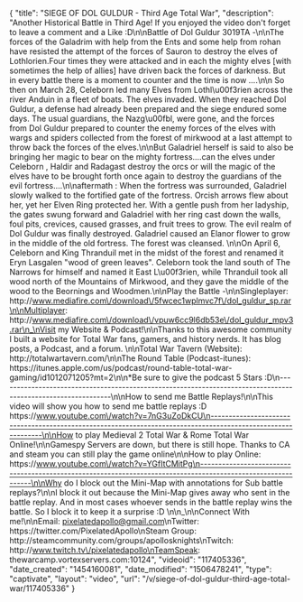 {
    "title": "SIEGE OF DOL GULDUR - Third Age Total War",
    "description": "Another Historical Battle in Third Age!  If you enjoyed the video don't forget to leave a comment and a Like :D\n\nBattle of Dol Guldur 3019TA -\n\nThe forces of the Galadrim with help from the Ents and some help from rohan have resisted the attempt of the forces of Sauron to destroy the elves of Lothlorien.Four times they were attacked and in each the mighty elves [with sometimes the help of allies] have driven back the forces of darkness. But in every battle there is a moment to counter and the time is now ....\n\n So then on March 28, Celeborn led many Elves from Lothl\u00f3rien across the river Anduin in a fleet of boats. The elves invaded. When they reached Dol Guldur, a defense had already been prepared and the siege endured some days. The usual guardians, the Nazg\u00fbl, were gone, and the forces from Dol Guldur prepared to counter the enemy forces of the elves with wargs and spiders collected from the forest of mirkwood at a last attempt to throw back the forces of the elves.\n\nBut Galadriel herself is said to also be bringing her magic to bear on the mighty fortress....can the elves under Celeborn , Haldir and Radagast destroy the orcs or will the magic of the elves have to be brought forth once again to destroy the guardians of the evil fortress....\n\naftermath : When the fortress was surrounded, Galadriel slowly walked to the fortified gate of the fortress. Orcish arrows flew about her, yet her Elven Ring protected her. With a gentle push from her ladyship, the gates swung forward and Galadriel with her ring cast down the walls, foul pits, crevices, caused grasses, and fruit trees to grow. The evil realm of Dol Guldur was finally destroyed. Galadriel caused an Elanor flower to grow in the middle of the old fortress. The forest was cleansed. \n\nOn April 6, Celeborn and King Thranduil met in the midst of the forest and renamed it Eryn Lasgalen \"wood of green leaves\". Celeborn took the land south of The Narrows for himself and named it East L\u00f3rien, while Thranduil took all wood north of the Mountains of Mirkwood, and they gave the middle of the wood to the Beornings and Woodmen.\n\nPlay the Battle -\n\nSingleplayer: http:\/\/www.mediafire.com\/download\/5fwcec1wplmvc7f\/dol_guldur_sp.rar\n\nMultiplayer: http:\/\/www.mediafire.com\/download\/vpuw6cc9l6db53e\/dol_guldur_mpv3.rar\n_\nVisit my Website & Podcast!\n\nThanks to this awesome community I built a website for Total War fans, gamers, and history nerds.  It has blog posts, a Podcast, and a forum.  \n\nTotal War Tavern (Website): http:\/\/totalwartavern.com\/\n\nThe Round Table (Podcast-itunes): https:\/\/itunes.apple.com\/us\/podcast\/round-table-total-war-gaming\/id1012071205?mt=2\n\n*Be sure to give the podcast 5 Stars :D\n-------------------------------------------------------------------------------------------------------------\n\nHow to send me Battle Replays!\n\nThis video will show you how to send me battle replays :D https:\/\/www.youtube.com\/watch?v=7nG3uZoDkCU\n-------------------------------------------------------------------------------------------------------------\n\nHow to play Medieval 2 Total War & Rome Total War Online!\n\nGamespy Servers are down, but there is still hope.  Thanks to CA and steam you can still play the game online\n\nHow to play Online: https:\/\/www.youtube.com\/watch?v=YGfItCMitPg\n-------------------------------------------------------------------------------------------------------------\n\nWhy do I block out the Mini-Map with annotations for Sub battle replays?\n\nI block it out because the Mini-Map gives away who sent in the battle replay.  And in most cases whoever sends in the battle replay wins the battle.  So I block it to keep it a surprise :D  \n\n_\n\nConnect With me!\n\nEmail: pixelatedapollo@gmail.com\nTwitter: https:\/\/twitter.com\/PixelatedApollo\nSteam Group:  http:\/\/steamcommunity.com\/groups\/apollosknights\nTwitch: http:\/\/www.twitch.tv\/pixelatedapollo\nTeamSpeak: thewarcamp.vortexservers.com:10124",
    "videoid": "117405336",
    "date_created": "1454160081",
    "date_modified": "1506478241",
    "type": "captivate",
    "layout": "video",
    "url": "\/v\/siege-of-dol-guldur-third-age-total-war\/117405336"
}